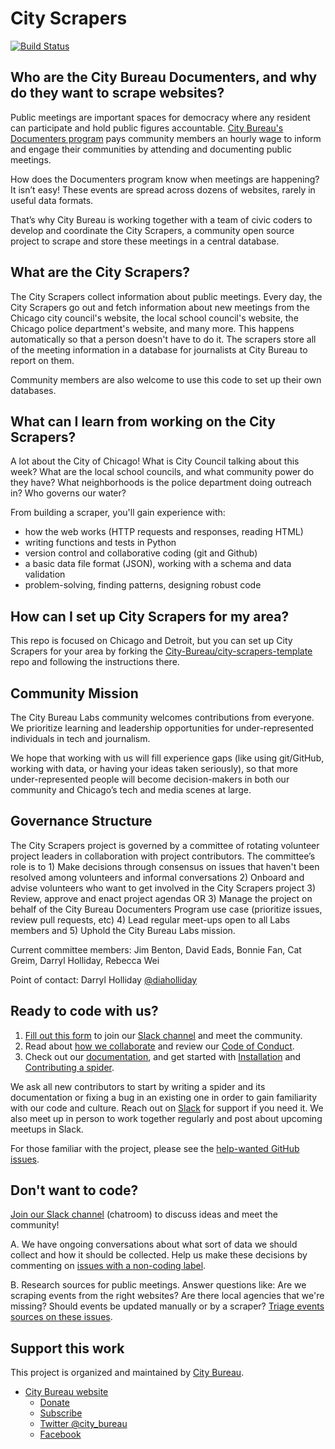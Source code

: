 # City Scrapers

[![Build Status](https://travis-ci.org/City-Bureau/city-scrapers.svg?branch=master)](https://travis-ci.org/City-Bureau/city-scrapers)

## Who are the City Bureau Documenters, and why do they want to scrape websites?

Public meetings are important spaces for democracy where any resident can participate and hold public figures accountable. [City Bureau's Documenters program](https://www.citybureau.org/documenters) pays community members an hourly wage to inform and engage their communities by attending and documenting public meetings.

How does the Documenters program know when meetings are happening? It isn’t easy! These events are spread across dozens of websites, rarely in useful data formats.

That’s why City Bureau is working together with a team of civic coders to develop and coordinate the City Scrapers, a community open source project to scrape and store these meetings in a central database.

## What are the City Scrapers?

The City Scrapers collect information about public meetings. Every day, the City Scrapers go out and fetch information about new meetings from the Chicago city council's website, the local school council's website, the Chicago police department's website, and many more. This happens automatically so that a person doesn't have to do it. The scrapers store all of the meeting information in a database for journalists at City Bureau to report on them.

Community members are also welcome to use this code to set up their own databases.

## What can I learn from working on the City Scrapers?

A lot about the City of Chicago! What is City Council talking about this week? What are the local school councils, and what community power do they have? What neighborhoods is the police department doing outreach in? Who governs our water?

From building a scraper, you'll gain experience with:

- how the web works (HTTP requests and responses, reading HTML)
- writing functions and tests in Python
- version control and collaborative coding (git and Github)
- a basic data file format (JSON), working with a schema and data validation
- problem-solving, finding patterns, designing robust code

## How can I set up City Scrapers for my area?

This repo is focused on Chicago and Detroit, but you can set up City Scrapers for your area by forking the [City-Bureau/city-scrapers-template](https://github.com/city-bureau/city-scrapers-template) repo and following the instructions there.

## Community Mission

The City Bureau Labs community welcomes contributions from everyone. We prioritize learning and leadership opportunities for under-represented individuals in tech and journalism.

We hope that working with us will fill experience gaps (like using git/GitHub, working with data, or having your ideas taken seriously), so that more under-represented people will become decision-makers in both our community and Chicago’s tech and media scenes at large.

## Governance Structure

The City Scrapers project is governed by a committee of rotating volunteer project leaders in collaboration with project contributors. The committee’s role is to 1) Make decisions through consensus on issues that haven't been resolved among volunteers and informal conversations 2) Onboard and advise volunteers who want to get involved in the City Scrapers project 3) Review, approve and enact project agendas OR 3) Manage the project on behalf of the City Bureau Documenters Program use case (prioritize issues, review pull requests, etc) 4) Lead regular meet-ups open to all Labs members and 5) Uphold the City Bureau Labs mission.

Current committee members: Jim Benton, David Eads, Bonnie Fan, Cat Greim, Darryl Holliday, Rebecca Wei

Point of contact: Darryl Holliday [@diaholliday](https://github.com/diaholliday)

## Ready to code with us?

1. [Fill out this form](https://airtable.com/shrsdRcYVzp019U22) to join our [Slack channel](https://citybureau.slack.com/#labs_city_scrapers) and meet the community.
2. Read about [how we collaborate](https://github.com/City-Bureau/city-scrapers/blob/master/CONTRIBUTING.md) and review our [Code of Conduct](https://github.com/City-Bureau/city-scrapers/blob/master/CODE_OF_CONDUCT.md).
3. Check out our [documentation](https://cityscrapers.org/docs/development/), and get started with [Installation](https://cityscrapers.org/docs/development/#installation) and [Contributing a spider](https://cityscrapers.org/docs/development/#contribute).

We ask all new contributors to start by writing a spider and its documentation or fixing a bug in an existing one in order to gain familiarity with our code and culture. Reach out on [Slack](https://citybureau.slack.com/#labs_city_scrapers) for support if you need it. We also meet up in person to work together regularly and post about upcoming meetups in Slack.

For those familiar with the project, please see the [help-wanted GitHub issues](https://github.com/City-Bureau/city-scrapers/issues?q=is%3Aissue+is%3Aopen+label%3A%22help+wanted%22).

## Don't want to code?

[Join our Slack channel](https://airtable.com/shrsdRcYVzp019U22) (chatroom) to discuss ideas and meet the community!

A. We have ongoing conversations about what sort of data we should collect and how it should be collected. Help us make these decisions by commenting on [issues with a non-coding label](https://github.com/City-Bureau/city-scrapers/issues?q=is%3Aissue+is%3Aopen+label%3Anon-coding).

B. Research sources for public meetings. Answer questions like: Are we scraping events from the right websites? Are there local agencies that we're missing? Should events be updated manually or by a scraper? [Triage events sources on these issues](https://github.com/City-Bureau/city-scrapers/issues?q=is%3Aissue+is%3Aopen+label%3A%22non-coding%3A+triage+events+source%22).

## Support this work

This project is organized and maintained by [City Bureau](http://www.citybureau.org/).

- [City Bureau website](https://www.citybureau.org/)
  - [Donate](https://www.citybureau.org/press-club)
  - [Subscribe](https://citybureau.com/newsletter/)
  - [Twitter @city_bureau](https://twitter.com/city_bureau/)
  - [Facebook](https://www.facebook.com/CityBureau/)
